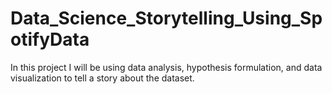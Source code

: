 # Data_Science_Storytelling_Using_SpotifyData
In this project I will be using data analysis, hypothesis formulation, and data visualization to tell a story about the dataset.
